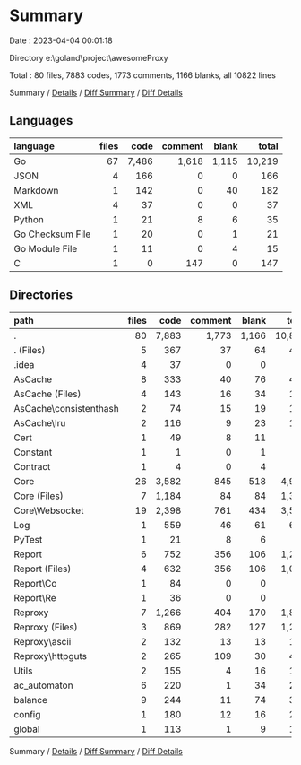 # Summary

Date : 2023-04-04 00:01:18

Directory e:\\goland\\project\\awesomeProxy

Total : 80 files,  7883 codes, 1773 comments, 1166 blanks, all 10822 lines

Summary / [Details](details.md) / [Diff Summary](diff.md) / [Diff Details](diff-details.md)

## Languages
| language | files | code | comment | blank | total |
| :--- | ---: | ---: | ---: | ---: | ---: |
| Go | 67 | 7,486 | 1,618 | 1,115 | 10,219 |
| JSON | 4 | 166 | 0 | 0 | 166 |
| Markdown | 1 | 142 | 0 | 40 | 182 |
| XML | 4 | 37 | 0 | 0 | 37 |
| Python | 1 | 21 | 8 | 6 | 35 |
| Go Checksum File | 1 | 20 | 0 | 1 | 21 |
| Go Module File | 1 | 11 | 0 | 4 | 15 |
| C | 1 | 0 | 147 | 0 | 147 |

## Directories
| path | files | code | comment | blank | total |
| :--- | ---: | ---: | ---: | ---: | ---: |
| . | 80 | 7,883 | 1,773 | 1,166 | 10,822 |
| . (Files) | 5 | 367 | 37 | 64 | 468 |
| .idea | 4 | 37 | 0 | 0 | 37 |
| AsCache | 8 | 333 | 40 | 76 | 449 |
| AsCache (Files) | 4 | 143 | 16 | 34 | 193 |
| AsCache\\consistenthash | 2 | 74 | 15 | 19 | 108 |
| AsCache\\lru | 2 | 116 | 9 | 23 | 148 |
| Cert | 1 | 49 | 8 | 11 | 68 |
| Constant | 1 | 1 | 0 | 1 | 2 |
| Contract | 1 | 4 | 0 | 4 | 8 |
| Core | 26 | 3,582 | 845 | 518 | 4,945 |
| Core (Files) | 7 | 1,184 | 84 | 84 | 1,352 |
| Core\\Websocket | 19 | 2,398 | 761 | 434 | 3,593 |
| Log | 1 | 559 | 46 | 61 | 666 |
| PyTest | 1 | 21 | 8 | 6 | 35 |
| Report | 6 | 752 | 356 | 106 | 1,214 |
| Report (Files) | 4 | 632 | 356 | 106 | 1,094 |
| Report\\Co | 1 | 84 | 0 | 0 | 84 |
| Report\\Re | 1 | 36 | 0 | 0 | 36 |
| Reproxy | 7 | 1,266 | 404 | 170 | 1,840 |
| Reproxy (Files) | 3 | 869 | 282 | 127 | 1,278 |
| Reproxy\\ascii | 2 | 132 | 13 | 13 | 158 |
| Reproxy\\httpguts | 2 | 265 | 109 | 30 | 404 |
| Utils | 2 | 155 | 4 | 16 | 175 |
| ac_automaton | 6 | 220 | 1 | 34 | 255 |
| balance | 9 | 244 | 11 | 74 | 329 |
| config | 1 | 180 | 12 | 16 | 208 |
| global | 1 | 113 | 1 | 9 | 123 |

Summary / [Details](details.md) / [Diff Summary](diff.md) / [Diff Details](diff-details.md)